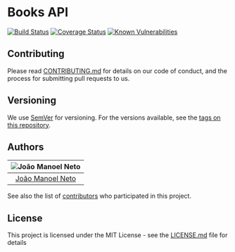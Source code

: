 # Books API
[![Build Status](https://travis-ci.org/joaaomanooel/books-api.svg?branch=master)](https://travis-ci.org/joaaomanooel/books-api) [![Coverage Status](https://coveralls.io/repos/github/joaaomanooel/books-api/badge.svg)](https://coveralls.io/github/joaaomanooel/books-api) [![Known Vulnerabilities](https://snyk.io/test/github//joaaomanooel/books-api/badge.svg)](https://snyk.io/test/github//joaaomanooel/books-api)

## Contributing

Please read [CONTRIBUTING.md](https://gist.github.com/PurpleBooth/b24679402957c63ec426) for details on our code of conduct, and the process for submitting pull requests to us.

## Versioning

We use [SemVer](http://semver.org/) for versioning. For the versions available, see the [tags on this repository](https://github.com/joaaomanooel/books-api/tags).

## Authors

| ![João Manoel Neto](https://avatars2.githubusercontent.com/u/17843076?v=3&s=150)|
|:---------------------:|
|  [João Manoel Neto](https://github.com/joaaomanooel/)   |

See also the list of [contributors](https://github.com/joaaomanooel/spotify-wrapper/contributors) who participated in this project.

## License

This project is licensed under the MIT License - see the [LICENSE.md](LICENSE.md) file for details
